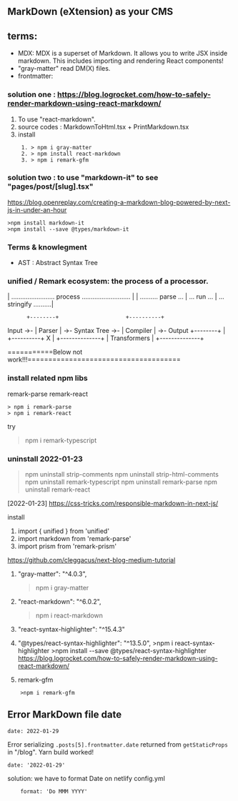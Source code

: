 ## MarkDown (eXtension) as your CMS

## terms:

- MDX: MDX is a superset of Markdown. It allows you to write JSX inside markdown. This includes importing and rendering React components!
- "gray-matter" read DM(X) files.
- frontmatter:

### solution one : https://blog.logrocket.com/how-to-safely-render-markdown-using-react-markdown/

1. To use "react-markdown".
2. source codes : MarkdownToHtml.tsx + PrintMarkdown.tsx
3. install
   ```
    1. > npm i gray-matter
    2. > npm install react-markdown
    3. > npm i remark-gfm
   ```

### solution two : to use "markdown-it" to see "pages/post/[slug].tsx"

https://blog.openreplay.com/creating-a-markdown-blog-powered-by-next-js-in-under-an-hour

```
>npm install markdown-it
>npm install --save @types/markdown-it
```

### Terms & knowlegment

- AST : Abstract Syntax Tree

### unified / Remark ecosystem: the process of a processor.

| ........................ process ........................... |
| .......... parse ... | ... run ... | ... stringify ..........|

          +--------+                     +----------+

Input ->- | Parser | ->- Syntax Tree ->- | Compiler | ->- Output
+--------+ | +----------+
X
|
+--------------+
| Transformers |
+--------------+

===========Below not work!!!=====================================

### install related npm libs

remark-parse
remark-react

```
> npm i remark-parse
> npm i remark-react
```

try

> npm i remark-typescript

### uninstall 2022-01-23

> npm uninstall strip-comments
> npm uninstall strip-html-comments
> npm uninstall remark-typescript
> npm uninstall remark-parse
> npm uninstall remark-react

[2022-01-23]
https://css-tricks.com/responsible-markdown-in-next-js/

install

1. import { unified } from 'unified'
2. import markdown from 'remark-parse'
3. import prism from 'remark-prism'

https://github.com/cleggacus/next-blog-medium-tutorial

1.  "gray-matter": "^4.0.3",
    > npm i gray-matter
2.  "react-markdown": "^6.0.2",
    > npm i react-markdown
3.  "react-syntax-highlighter": "^15.4.3"
4.  "@types/react-syntax-highlighter": "^13.5.0", >npm i react-syntax-highlighter >npm install --save @types/react-syntax-highlighter
    https://blog.logrocket.com/how-to-safely-render-markdown-using-react-markdown/

5.  remark-gfm

```
    >npm i remark-gfm
```

## Error MarkDown file date

```
date: 2022-01-29
```

Error serializing `.posts[5].frontmatter.date` returned from `getStaticProps` in "/blog".
Yarn build worked!

```
date: '2022-01-29'
```

solution: we have to format Date
on netlify config.yml

```
    format: 'Do MMM YYYY'
```
